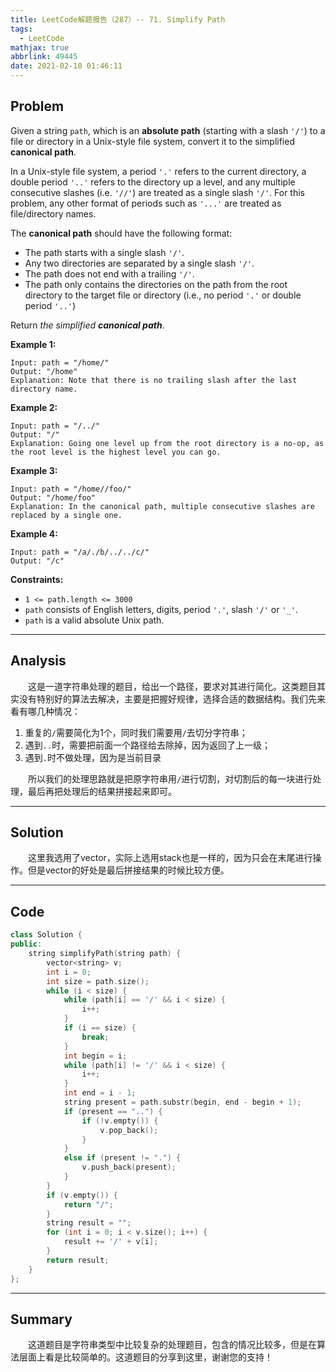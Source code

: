 ```yaml
---
title: LeetCode解题报告（287）-- 71. Simplify Path
tags:
  - LeetCode
mathjax: true
abbrlink: 49445
date: 2021-02-10 01:46:11
---
```


## Problem

Given a string `path`, which is an **absolute path** (starting with a slash `'/'`) to a file or directory in a Unix-style file system, convert it to the simplified **canonical path**.

In a Unix-style file system, a period `'.'` refers to the current directory, a double period `'..'` refers to the directory up a level, and any multiple consecutive slashes (i.e. `'//'`) are treated as a single slash `'/'`. For this problem, any other format of periods such as `'...'` are treated as file/directory names.

The **canonical path** should have the following format:

- The path starts with a single slash `'/'`.
- Any two directories are separated by a single slash `'/'`.
- The path does not end with a trailing `'/'`.
- The path only contains the directories on the path from the root directory to the target file or directory (i.e., no period `'.'` or double period `'..'`)

Return *the simplified **canonical path***.

<!-- more -->

**Example 1:**

```
Input: path = "/home/"
Output: "/home"
Explanation: Note that there is no trailing slash after the last directory name.
```

**Example 2:**

```
Input: path = "/../"
Output: "/"
Explanation: Going one level up from the root directory is a no-op, as the root level is the highest level you can go.
```

**Example 3:**

```
Input: path = "/home//foo/"
Output: "/home/foo"
Explanation: In the canonical path, multiple consecutive slashes are replaced by a single one.
```

**Example 4:**

```
Input: path = "/a/./b/../../c/"
Output: "/c"
```

**Constraints:**

- `1 <= path.length <= 3000`
- `path` consists of English letters, digits, period `'.'`, slash `'/'` or `'_'`.
- `path` is a valid absolute Unix path.

------

## Analysis

&emsp;&emsp;这是一道字符串处理的题目，给出一个路径，要求对其进行简化。这类题目其实没有特别好的算法去解决，主要是把握好规律，选择合适的数据结构。我们先来看有哪几种情况：

1. 重复的`/`需要简化为1个，同时我们需要用`/`去切分字符串；
2. 遇到`..`时，需要把前面一个路径给去除掉，因为返回了上一级；
3. 遇到`.`时不做处理，因为是当前目录

&emsp;&emsp;所以我们的处理思路就是把原字符串用`/`进行切割，对切割后的每一块进行处理，最后再把处理后的结果拼接起来即可。

------

## Solution

&emsp;&emsp;这里我选用了vector，实际上选用stack也是一样的，因为只会在末尾进行操作。但是vector的好处是最后拼接结果的时候比较方便。

------

## Code

```c++
class Solution {
public:
    string simplifyPath(string path) {
        vector<string> v;
        int i = 0;
        int size = path.size();
        while (i < size) {
            while (path[i] == '/' && i < size) {
                i++;
            }
            if (i == size) {
                break;
            }
            int begin = i;
            while (path[i] != '/' && i < size) {
                i++;
            }
            int end = i - 1;
            string present = path.substr(begin, end - begin + 1);
            if (present == "..") {
                if (!v.empty()) {
                    v.pop_back();
                }
            }
            else if (present != ".") {
                v.push_back(present);
            }
        }
        if (v.empty()) {
            return "/";
        }
        string result = "";
        for (int i = 0; i < v.size(); i++) {
            result += '/' + v[i];
        }
        return result;
    }
};
```

------

## Summary

&emsp;&emsp;这道题目是字符串类型中比较复杂的处理题目，包含的情况比较多，但是在算法层面上看是比较简单的。这道题目的分享到这里，谢谢您的支持！

